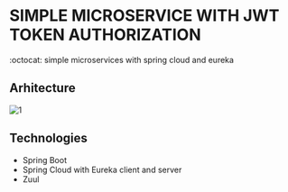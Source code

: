 # SIMPLE MICROSERVICE WITH JWT TOKEN AUTHORIZATION 
:octocat: simple microservices with spring cloud and eureka

## Arhitecture
![1](https://cdn1.savepice.ru/uploads/2018/10/11/48613f50a1bc2987bc6a5bf3999d2892-full.png)

## Technologies
- Spring Boot
- Spring Cloud with Eureka client and server
- Zuul 


